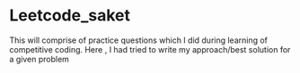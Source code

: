 # Leetcode_saket
This will comprise of practice questions which I did during learning of competitive coding. Here , I had tried to write my approach/best solution for a given problem
